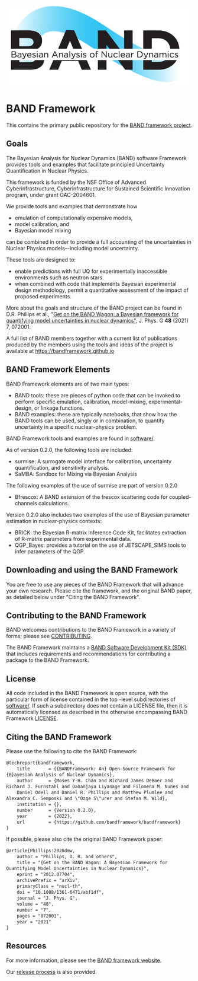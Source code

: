 ![BAND](resources/BAND_logo_v2.png)

# BAND Framework
This contains the primary public repository for the [BAND framework project](https://bandframework.github.io/). 

## Goals

The Bayesian Analysis for Nuclear Dynamics (BAND) software Framework provides tools and examples that 
facilitate principled Uncertainty Quantification in Nuclear Physics. 

This framework is funded by the NSF Office of Advanced Cyberinfrastructure, Cyberinfrastructure for Sustained Scientific Innovation program, under grant OAC-2004601.

We provide tools and examples that demonstrate how
- emulation of computationally expensive models,
- model calibration, and
- Bayesian model mixing

can be combined in order to provide a full accounting of the uncertainties in Nuclear Physics models–-including model
uncertainty.

These tools are designed to:
- enable predictions with full UQ for experimentally inaccessible environments such as neutron stars.
- when combined with code that implements Bayesian experimental design methodology, permit a quantitative assessment of the impact of proposed experiments.

More about the goals and structure of the BAND project can be found in D.R. Phillips et al., "[Get on the BAND Wagon: a Bayesian framework for quantifying model uncertainties in nuclear dynamics"](https://iopscience.iop.org/article/10.1088/1361-6471/abf1df), J. Phys. G **48** (2021) 7, 072001.

A full list of BAND members together with a current list of  publications produced by the members using the tools and ideas of the project is available at https://bandframework.github.io


## BAND Framework Elements

BAND Framework elements are of two main types:
- BAND tools: these are pieces of python code that can be invoked to perform specific emulation, calibration, model-mixing, experimental-design, or linkage functions.
- BAND examples: these are typically notebooks, that show how the BAND tools can be used, singly or in combination, to quantify uncertainty in a specific nuclear-physics problem. 

BAND Framework tools and examples are found in [software/](/software/).

As of version 0.2.0, the following tools are included:

- surmise: A surrogate model interface for calibration, uncertainty quantification, and sensitivity analysis.
- SaMBA: Sandbox for Mixing via Bayesian Analysis

The following examples of the use of surmise are part of version 0.2.0

- Bfrescox: A BAND extension of the frescox scattering code for coupled-channels calculations.

Version 0.2.0 also includes two examples of the use of Bayesian parameter estimation in nuclear-physics contexts:

- BRICK: the Bayesian R-matrix Inference Code Kit, facilitates extraction of R-matrix parameters from experimental data.
- QGP_Bayes: provides a tutorial on the use of JETSCAPE_SIMS tools to infer parameters of the QGP. 

## Downloading and using the BAND Framework

You are free to use any pieces of the BAND Framework that will advance your own research. Please cite the framework, and the original BAND paper, as detailed below under "Citing the BAND Framework".

## Contributing to the BAND Framework

BAND welcomes contributions to the BAND Framework in a variety of forms; please see [CONTRIBUTING](CONTRIBUTING.rst).

The BAND Framework maintains a [BAND Software Development Kit (SDK)](/resources/sdkpolicies/bandsdk.md) that includes requirements and recommendations for contributing a package to the BAND Framework. 

## License 

All code included in the BAND Framework is open source, with the particular form of license contained in the top -level subdirectories of [software/](/software/).  If such a subdirectory does not contain a LICENSE file, then it is automatically licensed as described in the otherwise encompassing BAND Framework [LICENSE](/LICENSE).  

## Citing the BAND Framework

Please use the following to cite the BAND Framework:

    @techreport{bandframework,
        title       = {{BANDFramework: An} Open-Source Framework for {B}ayesian Analysis of Nuclear Dynamics},
        author      = {Moses Y-H. Chan and Richard James DeBoer and Richard J. Furnstahl and Dananjaya Liyanage and Filomena M. Nunes and 
        Daniel Odell and Daniel R. Phillips and Matthew Plumlee and Alexandra C. Semposki and \"Ozge S\"urer and Stefan M. Wild},
        institution = {},
        number      = {Version 0.2.0},
        year        = {2022},
        url         = {https://github.com/bandframework/bandframework}
    }
    
If possible, please also cite the original BAND Framework paper:

    @article{Phillips:2020dmw,
        author = "Phillips, D. R. and others",
        title = "{Get on the BAND Wagon: A Bayesian Framework for Quantifying Model Uncertainties in Nuclear Dynamics}",
        eprint = "2012.07704",
        archivePrefix = "arXiv",
        primaryClass = "nucl-th",
        doi = "10.1088/1361-6471/abf1df",
        journal = "J. Phys. G",
        volume = "48",
        number = "7",
        pages = "072001",
        year = "2021"
    }


## Resources
For more information, please see the [BAND framework website](https://bandframework.github.io/). 

Our [release process](resources/dev_guide/release-proc.rst) is also provided.
